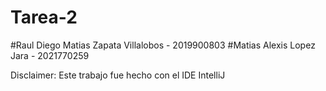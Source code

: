 # Tarea-2
#Raul Diego Matias Zapata Villalobos - 2019900803
#Matias Alexis Lopez Jara            - 2021770259

Disclaimer: Este trabajo fue hecho con el IDE IntelliJ
